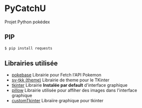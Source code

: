 # PyCatchU
Projet Python pokédex

## PIP
```bash
$ pip install requests
```

## Librairies utilisée 
- [pokebase](https://github.com/PokeAPI/pokebase) Librairie pour Fetch l'API Pokemon 
- [sv-tkk (theme)](https://github.com/rdbende/Sun-Valley-ttk-theme) Librairie de theme pour le TKinter
- [tkinter](https://docs.python.org/3/library/tkinter.html) Librairie **Instalée par default** d'interface graphique 
- [pillow](https://pillow.readthedocs.io/en/stable/) Librairie utilisée pour affiher des images dans l'interface graphique
- [customTkinter](https://github.com/TomSchimansky/CustomTkinter) Libraiire graphique pour tkinter